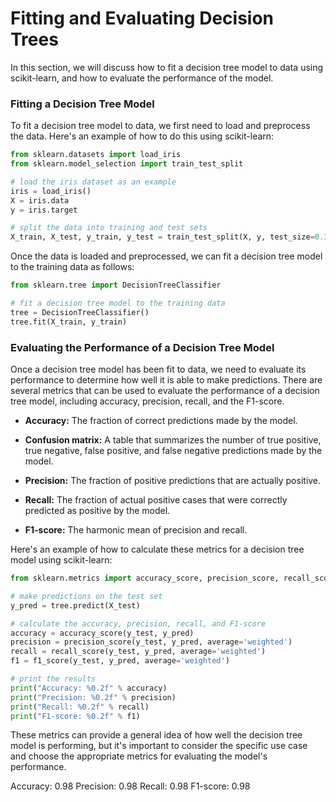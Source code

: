 # Fitting and Evaluating Decision Trees

In this section, we will discuss how to fit a decision tree model to data using scikit-learn, and how to evaluate the performance of the model.


### Fitting a Decision Tree Model

To fit a decision tree model to data, we first need to load and preprocess the data. Here's an example of how to do this using scikit-learn:

```python
from sklearn.datasets import load_iris
from sklearn.model_selection import train_test_split

# load the iris dataset as an example
iris = load_iris()
X = iris.data
y = iris.target

# split the data into training and test sets
X_train, X_test, y_train, y_test = train_test_split(X, y, test_size=0.3, random_state=0)

```


Once the data is loaded and preprocessed, we can fit a decision tree model to the training data as follows:

```python
from sklearn.tree import DecisionTreeClassifier

# fit a decision tree model to the training data
tree = DecisionTreeClassifier()
tree.fit(X_train, y_train)
```

### Evaluating the Performance of a Decision Tree Model
Once a decision tree model has been fit to data, we need to evaluate its performance to determine how well it is able to make predictions. There are several metrics that can be used to evaluate the performance of a decision tree model, including accuracy, precision, recall, and the F1-score.

- **Accuracy:** The fraction of correct predictions made by the model.

- **Confusion matrix:** A table that summarizes the number of true positive, true negative, false positive, and false negative predictions made by the model.

- **Precision:** The fraction of positive predictions that are actually positive.

- **Recall:** The fraction of actual positive cases that were correctly predicted as positive by the model.

- **F1-score:** The harmonic mean of precision and recall.

Here's an example of how to calculate these metrics for a decision tree model using scikit-learn:

```python
from sklearn.metrics import accuracy_score, precision_score, recall_score, f1_score

# make predictions on the test set
y_pred = tree.predict(X_test)

# calculate the accuracy, precision, recall, and F1-score
accuracy = accuracy_score(y_test, y_pred)
precision = precision_score(y_test, y_pred, average='weighted')
recall = recall_score(y_test, y_pred, average='weighted')
f1 = f1_score(y_test, y_pred, average='weighted')

# print the results
print("Accuracy: %0.2f" % accuracy)
print("Precision: %0.2f" % precision)
print("Recall: %0.2f" % recall)
print("F1-score: %0.2f" % f1)
```
These metrics can provide a general idea of how well the decision tree model is performing, but it's important to consider the specific use case and choose the appropriate metrics for evaluating the model's performance. 

Accuracy: 0.98
Precision: 0.98
Recall: 0.98
F1-score: 0.98

